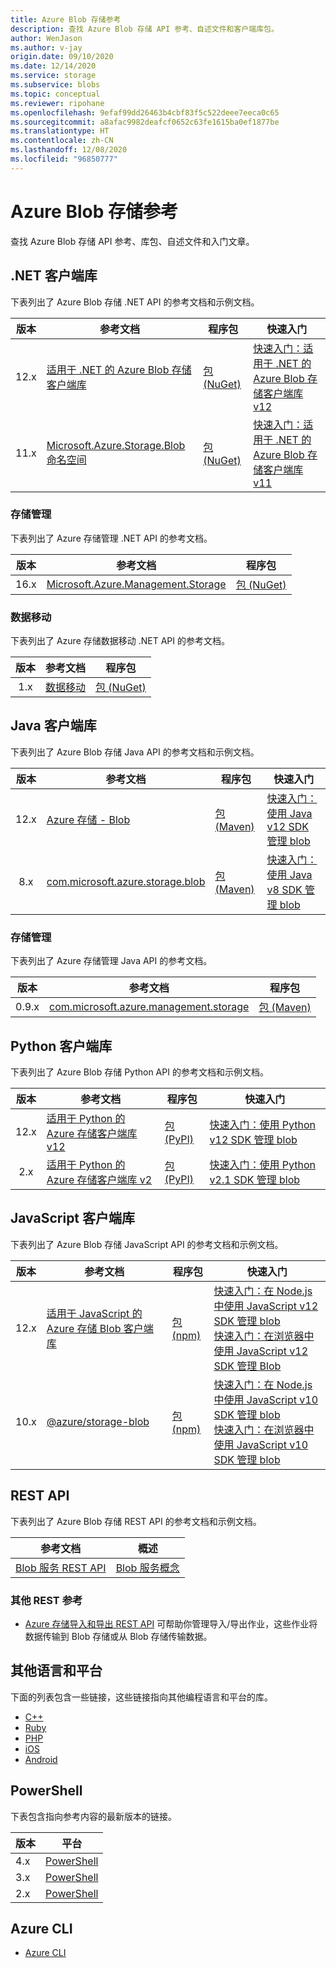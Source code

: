```yaml
---
title: Azure Blob 存储参考
description: 查找 Azure Blob 存储 API 参考、自述文件和客户端库包。
author: WenJason
ms.author: v-jay
origin.date: 09/10/2020
ms.date: 12/14/2020
ms.service: storage
ms.subservice: blobs
ms.topic: conceptual
ms.reviewer: ripohane
ms.openlocfilehash: 9efaf99dd26463b4cbf83f5c522deee7eeca0c65
ms.sourcegitcommit: a8afac9982deafcf0652c63fe1615ba0ef1877be
ms.translationtype: HT
ms.contentlocale: zh-CN
ms.lasthandoff: 12/08/2020
ms.locfileid: "96850777"
---
```

# <a name="azure-blob-storage-reference"></a>Azure Blob 存储参考

查找 Azure Blob 存储 API 参考、库包、自述文件和入门文章。

## <a name="net-client-libraries"></a>.NET 客户端库

下表列出了 Azure Blob 存储 .NET API 的参考文档和示例文档。

|  版本  | 参考文档 | 程序包 | 快速入门 |
| :-------: | ----------------------- | ------- | ---------- |
| 12.x | [适用于 .NET 的 Azure Blob 存储客户端库](https://docs.microsoft.com/dotnet/api/overview/azure/storage.blobs-readme) | [包 (NuGet)](https://www.nuget.org/packages/Azure.Storage.Blobs/) | [快速入门：适用于 .NET 的 Azure Blob 存储客户端库 v12](./storage-quickstart-blobs-dotnet.md) |
| 11.x | [Microsoft.Azure.Storage.Blob 命名空间](https://docs.microsoft.com/dotnet/api/microsoft.azure.storage.blob) | [包 (NuGet)](https://www.nuget.org/packages/Microsoft.Azure.Storage.Blob/) | [快速入门：适用于 .NET 的 Azure Blob 存储客户端库 v11](./storage-quickstart-blobs-dotnet-legacy.md) |

### <a name="storage-management"></a>存储管理

下表列出了 Azure 存储管理 .NET API 的参考文档。

|  版本  | 参考文档 | 程序包 |
| :-------: | ----------------------- | ------- |
| 16.x | [Microsoft.Azure.Management.Storage](https://docs.microsoft.com/dotnet/api/microsoft.azure.management.storage) | [包 (NuGet)](https://www.nuget.org/packages/Microsoft.Azure.Management.Storage/) |

### <a name="data-movement"></a>数据移动

下表列出了 Azure 存储数据移动 .NET API 的参考文档。

|  版本  | 参考文档 | 程序包 |
| :-------: | ----------------------- | ------- |
| 1.x | [数据移动](https://docs.microsoft.com/dotnet/api/microsoft.azure.storage.datamovement) | [包 (NuGet)](https://www.nuget.org/packages/Microsoft.Azure.Storage.DataMovement/) |

## <a name="java-client-libraries"></a>Java 客户端库

下表列出了 Azure Blob 存储 Java API 的参考文档和示例文档。

|  版本  | 参考文档 | 程序包 | 快速入门 |
| :-------: | ----------------------- | ------- | ---------- |
| 12.x | [Azure 存储 - Blob](https://docs.microsoft.com/java/api/overview/azure/storage-blob-readme) | [包 (Maven)](https://mvnrepository.com/artifact/com.azure/azure-storage-blob) | [快速入门：使用 Java v12 SDK 管理 blob](./storage-quickstart-blobs-java.md) |
| 8.x | [com.microsoft.azure.storage.blob](https://docs.microsoft.com/java/api/com.microsoft.azure.storage.blob) | [包 (Maven)](https://mvnrepository.com/artifact/com.microsoft.azure/azure-storage) | [快速入门：使用 Java v8 SDK 管理 blob](./storage-quickstart-blobs-java-legacy.md) |

### <a name="storage-management"></a>存储管理

下表列出了 Azure 存储管理 Java API 的参考文档。

|  版本  | 参考文档 | 程序包 |
| :-------: | ----------------------- | ------- |
| 0.9.x | [com.microsoft.azure.management.storage](https://docs.microsoft.com/java/api/overview/azure/storage/management) | [包 (Maven)](https://mvnrepository.com/artifact/com.microsoft.azure/azure-svc-mgmt-storage) |

## <a name="python-client-libraries"></a>Python 客户端库

下表列出了 Azure Blob 存储 Python API 的参考文档和示例文档。

|  版本  | 参考文档 | 程序包 | 快速入门 |
| :-------: | ----------------------- | ------- | ---------- |
| 12.x | [适用于 Python 的 Azure 存储客户端库 v12](https://docs.microsoft.com/azure/developer/python/sdk/storage/overview) | [包 (PyPI)](https://pypi.org/project/azure-storage-blob/) | [快速入门：使用 Python v12 SDK 管理 blob](./storage-quickstart-blobs-python.md) |
| 2.x | [适用于 Python 的 Azure 存储客户端库 v2](https://docs.microsoft.com/azure/developer/python/sdk/storage/overview?view=storage-py-v2&preserve-view=true) | [包 (PyPI)](https://pypi.org/project/azure-storage-blob/2.1.0/) | [快速入门：使用 Python v2.1 SDK 管理 blob](./storage-quickstart-blobs-python-legacy.md) |

## <a name="javascript-client-libraries"></a>JavaScript 客户端库

下表列出了 Azure Blob 存储 JavaScript API 的参考文档和示例文档。

|  版本  | 参考文档 | 程序包 | 快速入门 |
| :-------: | ----------------------- | ------- | ---------- |
| 12.x | [适用于 JavaScript 的 Azure 存储 Blob 客户端库](https://docs.microsoft.com/javascript/api/overview/azure/storage-blob-readme) | [包 (npm)](https://www.npmjs.com/package/@azure/storage-blob) | [快速入门：在 Node.js 中使用 JavaScript v12 SDK 管理 blob](/storage/blobs/storage-quickstart-blobs-nodejs) <br/> [快速入门：在浏览器中使用 JavaScript v12 SDK 管理 Blob](./quickstart-blobs-javascript-browser.md) |
| 10.x | [@azure/storage-blob](https://docs.microsoft.com/javascript/api/@azure/storage-blob/?view=azure-node-legacy&preserve-view=true) | [包 (npm)](https://www.npmjs.com/package/@azure/storage-blob/v/10.5.0) | [快速入门：在 Node.js 中使用 JavaScript v10 SDK 管理 blob](./storage-quickstart-blobs-nodejs-legacy.md) <br/> [快速入门：在浏览器中使用 JavaScript v10 SDK 管理 blob](./storage-quickstart-blobs-javascript-client-libraries-legacy.md)|

## <a name="rest-apis"></a>REST API

下表列出了 Azure Blob 存储 REST API 的参考文档和示例文档。

| 参考文档 | 概述 |
| ----------------------- | -------- |
| [Blob 服务 REST API](https://docs.microsoft.com/rest/api/storageservices/blob-service-rest-api) | [Blob 服务概念](https://docs.microsoft.com/rest/api/storageservices/blob-service-concepts) |

### <a name="other-rest-reference"></a>其他 REST 参考

- [Azure 存储导入和导出 REST API](https://docs.microsoft.com/rest/api/storageimportexport/) 可帮助你管理导入/导出作业，这些作业将数据传输到 Blob 存储或从 Blob 存储传输数据。

## <a name="other-languages-and-platforms"></a>其他语言和平台

下面的列表包含一些链接，这些链接指向其他编程语言和平台的库。

- [C++](https://azure.github.io/azure-storage-cpp)
- [Ruby](https://azure.github.io/azure-storage-ruby)
- [PHP](https://azure.github.io/azure-storage-php/)
- [iOS](https://azure.github.io/azure-storage-ios/)
- [Android](https://azure.github.io/azure-storage-android)

## <a name="powershell"></a>PowerShell

下表包含指向参考内容的最新版本的链接。

| 版本 | 平台 |
| ------- | -------- |
|  4.x  | [PowerShell](https://docs.microsoft.com/powershell/module/az.storage/?view=azps-4.6.1&preserve-view=true) |
|  3.x  | [PowerShell](https://docs.microsoft.com/powershell/module/az.storage/?view=azps-3.8.0&preserve-view=true) |
|  2.x  | [PowerShell](https://docs.microsoft.com/powershell/module/az.storage/?view=azps-2.8.0&preserve-view=true) |

## <a name="azure-cli"></a>Azure CLI

- [Azure CLI](/cli/storage)
